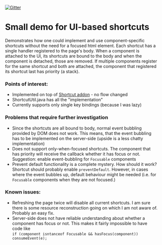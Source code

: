 [![Gitter](https://badges.gitter.im/Join%20Chat.svg)](https://gitter.im/vaadin-flow/Lobby#?utm_source=badge&utm_medium=badge&utm_campaign=pr-badge)

# Small demo for UI-based shortcuts

Demonstrates how one could implement and use component-specific shortcuts without the need for a
focused html element. Each shortcut has a single handler registered to the page's body. When a component
is attached to the UI, its shortcuts are bound to the body and when the component is detached, those
are removed. If multiple components register for the same shortcut and both are attached, the component 
that registered its shortcut last has priority (a stack).

### Points of interest:
- Implemented on top of [Shortcut addon](https://vaadin.com/directory/component/shortcut/links) - no flow changed
- ShortcutUtil.java has all the "implementation"
- Currently supports only single key bindings (because I was lazy)

### Problems that require further investigation
- Since the shortcuts are all bound to body, normal event bubbling provided by DOM does not work.
  This means, that the event bubbling has to be implemented on the server-side (upside is a less chatty implementation)
- Does not support only-when-focused shortcuts. The component that has priority will receive the callback
  whether it has focus or not.  
  Suggestion: enable event-bubbling for `Focusable` components
- Prevent default functionality is a complete mystery. How should it work? Shortcut should probably enable 
  `preventDefault`. However, in cases where the event bubbles up, default behaviour might be needed (i.e. for 
  `Focusable` components when they are not focused.)
  
  
### Known issues:
- Refreshing the page twice will disable all current shortcuts. I am sure there
is some resource reconstruction going on which I am not aware of. Probably an
easy fix.
- Server-side does not have reliable understanding about whether a component has 
focus or not. This makes it fairly impossible to have code like  
`if (component isntanceof Focusable && hasFocus(component)) consumeEvent(e);`